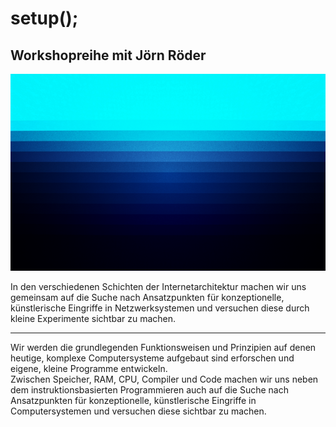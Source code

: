 # setup();

## Workshopreihe mit Jörn Röder

![](setup02.png)


In den verschiedenen Schichten der Internetarchitektur machen wir uns gemeinsam auf die Suche nach Ansatzpunkten für konzeptionelle, künstlerische Eingriffe in Netzwerksystemen und versuchen diese durch kleine Experimente sichtbar zu machen.

---

Wir werden die grundlegenden Funktionsweisen und Prinzipien auf denen heutige, komplexe Computersysteme aufgebaut sind erforschen und eigene, kleine Programme entwickeln.  
Zwischen Speicher, RAM, CPU, Compiler und Code machen wir uns neben dem instruktionsbasierten Programmieren auch auf die Suche nach Ansatzpunkten für konzeptionelle, künstlerische Eingriffe in Computersystemen und versuchen diese sichtbar zu machen.
